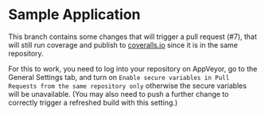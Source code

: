 Sample Application
==================

This branch contains some changes that will trigger a pull request (#7), that will still run coverage and publish to [coveralls.io](https://coveralls.io/) since it is in the same repository.

For this to work, you need to log into your repository on AppVeyor, go to the General Settings tab, and turn on `Enable secure variables in Pull Requests from the same repository only` otherwise the secure variables will be unavailable. (You may also need to push a further change to correctly trigger a refreshed build with this setting.)
